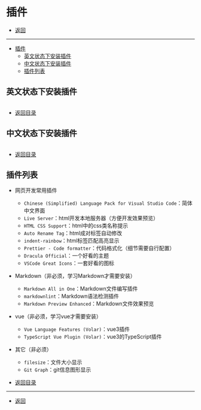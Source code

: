 # 插件

- [返回](./README.md)

---

- [插件](#插件)
  - [英文状态下安装插件](#英文状态下安装插件)
  - [中文状态下安装插件](#中文状态下安装插件)
  - [插件列表](#插件列表)

## 英文状态下安装插件

<section class="img-flex-box" >
  <section><img class="lazy-image" data-src="../../images/webfront/vscode-plugins/vscode-plugins0001.png" alt=""></section>
  <section><img class="lazy-image" data-src="../../images/webfront/vscode-plugins/vscode-plugins0002.png" alt=""></section>
 </section>

- [返回目录](#插件)

## 中文状态下安装插件

<section class="img-flex-box" >
  <section><img class="lazy-image" data-src="../../images/webfront/vscode-plugins/vscode-plugins0001.png" alt=""></section>
  <section><img class="lazy-image" data-src="../../images/webfront/vscode-plugins/vscode-plugins0002.png" alt=""></section>
 </section>

- [返回目录](#插件)

## 插件列表

- 网页开发常用插件
  - `Chinese (Simplified) Language Pack for Visual Studio Code`：简体中文界面
  - `Live Server`：html开发本地服务器（方便开发效果预览）
  - `HTML CSS Support`：html中的css类名称提示
  - `Auto Rename Tag`：html成对标签自动修改
  - `indent-rainbow`：html标签匹配高亮显示
  - `Prettier - Code formatter`：代码格式化（细节需要自行配置）
  - `Dracula Official`：一个好看的主题
  - `VSCode Great Icons`：一套好看的图标
- Markdown（非必须，学习Markdown才需要安装）
  - `Markdown All in One`：Markdown文件编写插件
  - `markdownlint`：Markdown语法检测插件
  - `Markdown Preview Enhanced`：Markdown文件效果预览
- vue（非必须，学习vue才需要安装）
  - `Vue Language Features (Volar)`：vue3插件
  - `TypeScript Vue Plugin (Volar)`：vue3的TypeScript插件
- 其它（非必须）
  - `filesize`：文件大小显示
  - `Git Graph`：git信息图形显示

- [返回目录](#插件)

---

- [返回](#插件)

<!-- js处理背景和css样式 -->
<script type="module" src="/js/github.js"></script>
